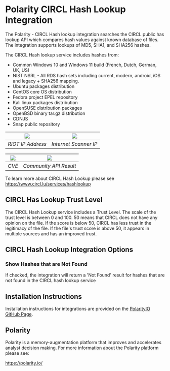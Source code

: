 # Polarity CIRCL Hash Lookup Integration

The Polarity - CIRCL Hash lookup integration searches the CIRCL public has lookup API which compares hash values against known database of files.  The integration supports lookups of MD5, SHA1, and SHA256 hashes.

The CIRCL Hash lookup service includes hashes from:

* Common Windows 10 and Windows 11 build (French, Dutch, German, UK, US)
* NIST NSRL - All RDS hash sets including current, modern, android, iOS and legacy + SHA256 mapping.
* Ubuntu packages distribution
* CentOS core OS distribution
* Fedora project EPEL repository
* Kali linux packages distribution
* OpenSUSE distribution packages
* OpenBSD binary tar.gz distribution
* CDNJS
* Snap public repository


| ![](assets/riot.png) |![](assets/tor.png)|
|---|---|
|*RIOT IP Address* |*Internet Scanner IP*|


| ![](assets/cve.png) |![](assets/community.png)|
|---|---|
|*CVE* |*Community API Result*|


To learn more about CIRCL Hash Lookup please see https://www.circl.lu/services/hashlookup

## CIRCL Has Lookup Trust Level

The CIRCL Hash Lookup service includes a Trust Level.  The scale of the trust level is between 0 and 100. 50 means that CIRCL does not have any opinion on the file. If the score is below 50, CIRCL has less trust in the legitimacy of the file. If the file's trust score is above 50, it appears in multiple sources and has an improved trust.

## CIRCL Hash Lookup Integration Options

### Show Hashes that are Not Found

If checked, the integration will return a 'Not Found' result for hashes that are not found in the CIRCL hash lookup service

## Installation Instructions

Installation instructions for integrations are provided on the [PolarityIO GitHub Page](https://polarityio.github.io/).

## Polarity

Polarity is a memory-augmentation platform that improves and accelerates analyst decision making.  For more information about the Polarity platform please see:

https://polarity.io/
